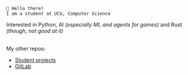 ```
👋 Hello there!
I am a student at UCU, Computer Science
```

Interested in Python, AI *(especially ML and agents for games)* and Rust *(though, not good at it)*
<br><br>

My other repos:
- [Student projects](https://github.com/orgs/rhusiev-student/repositories)
- [GitLab](https://gitlab.com/rad1an)
